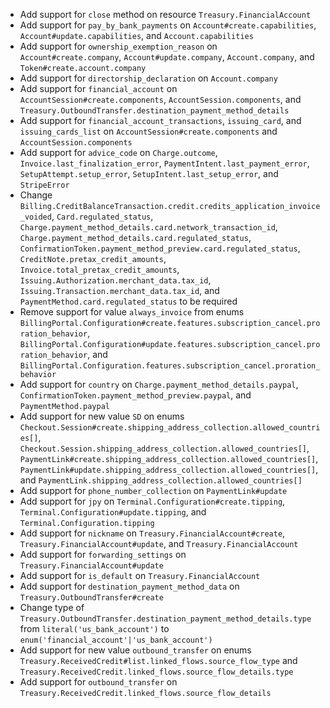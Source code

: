 * Add support for `close` method on resource `Treasury.FinancialAccount`
* Add support for `pay_by_bank_payments` on `Account#create.capabilities`, `Account#update.capabilities`, and `Account.capabilities`
* Add support for `ownership_exemption_reason` on `Account#create.company`, `Account#update.company`, `Account.company`, and `Token#create.account.company`
* Add support for `directorship_declaration` on `Account.company`
* Add support for `financial_account` on `AccountSession#create.components`, `AccountSession.components`, and `Treasury.OutboundTransfer.destination_payment_method_details`
* Add support for `financial_account_transactions`, `issuing_card`, and `issuing_cards_list` on `AccountSession#create.components` and `AccountSession.components`
* Add support for `advice_code` on `Charge.outcome`, `Invoice.last_finalization_error`, `PaymentIntent.last_payment_error`, `SetupAttempt.setup_error`, `SetupIntent.last_setup_error`, and `StripeError`
* Change `Billing.CreditBalanceTransaction.credit.credits_application_invoice_voided`, `Card.regulated_status`, `Charge.payment_method_details.card.network_transaction_id`, `Charge.payment_method_details.card.regulated_status`, `ConfirmationToken.payment_method_preview.card.regulated_status`, `CreditNote.pretax_credit_amounts`, `Invoice.total_pretax_credit_amounts`, `Issuing.Authorization.merchant_data.tax_id`, `Issuing.Transaction.merchant_data.tax_id`, and `PaymentMethod.card.regulated_status` to be required
* Remove support for value `always_invoice` from enums `BillingPortal.Configuration#create.features.subscription_cancel.proration_behavior`, `BillingPortal.Configuration#update.features.subscription_cancel.proration_behavior`, and `BillingPortal.Configuration.features.subscription_cancel.proration_behavior`
* Add support for `country` on `Charge.payment_method_details.paypal`, `ConfirmationToken.payment_method_preview.paypal`, and `PaymentMethod.paypal`
* Add support for new value `SD` on enums `Checkout.Session#create.shipping_address_collection.allowed_countries[]`, `Checkout.Session.shipping_address_collection.allowed_countries[]`, `PaymentLink#create.shipping_address_collection.allowed_countries[]`, `PaymentLink#update.shipping_address_collection.allowed_countries[]`, and `PaymentLink.shipping_address_collection.allowed_countries[]`
* Add support for `phone_number_collection` on `PaymentLink#update`
* Add support for `jpy` on `Terminal.Configuration#create.tipping`, `Terminal.Configuration#update.tipping`, and `Terminal.Configuration.tipping`
* Add support for `nickname` on `Treasury.FinancialAccount#create`, `Treasury.FinancialAccount#update`, and `Treasury.FinancialAccount`
* Add support for `forwarding_settings` on `Treasury.FinancialAccount#update`
* Add support for `is_default` on `Treasury.FinancialAccount`
* Add support for `destination_payment_method_data` on `Treasury.OutboundTransfer#create`
* Change type of `Treasury.OutboundTransfer.destination_payment_method_details.type` from `literal('us_bank_account')` to `enum('financial_account'|'us_bank_account')`
* Add support for new value `outbound_transfer` on enums `Treasury.ReceivedCredit#list.linked_flows.source_flow_type` and `Treasury.ReceivedCredit.linked_flows.source_flow_details.type`
* Add support for `outbound_transfer` on `Treasury.ReceivedCredit.linked_flows.source_flow_details`